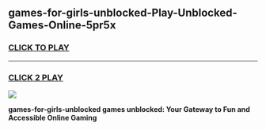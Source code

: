 
## games-for-girls-unblocked-Play-Unblocked-Games-Online-5pr5x
<h3>
<a href="https://premium76.site?title=games-for-girls-unblocked&ref=25A">CLICK TO PLAY</a></h3>
<hr>

<h3>
<a href="https://premium76.site?title=games-for-girls-unblocked&ref=25A">CLICK 2 PLAY</a>
  
</h3>

<a href="https://premium76.site?title=games-for-girls-unblocked&ref=25A"><img src="https://clearcache.store/games.png"></a>


**games-for-girls-unblocked games unblocked: Your Gateway to Fun and Accessible Online Gaming**
